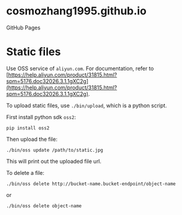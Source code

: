 cosmozhang1995.github.io
========================

GitHub Pages

# Static files

Use OSS service of `aliyun.com`. For documentation, refer to [https://help.aliyun.com/product/31815.html?spm=5176.doc32026.3.1.1gXC2g](https://help.aliyun.com/product/31815.html?spm=5176.doc32026.3.1.1gXC2g).

To upload static files, use `./bin/upload`, which is a python script.

First install python sdk `oss2`:

`pip install oss2`

Then upload the file:

`./bin/oss update /path/to/static.jpg`

This will print out the uploaded file url.

To delete a file:

`./bin/oss delete http://bucket-name.bucket-endpoint/object-name`

or

`./bin/oss delete object-name`

